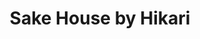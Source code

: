---
layout: place
title: Sake House by Hikari
permalink: /california/culver-city/sake-house-by-hikari.html
stateAbbr: CA
stateName: California
cityName: Culver City
seo:
  type: restaurant
  links: null
place_id: ChIJD9wR_Si6woARBH3VJ7DAlxw
photos:
  - name: >-
      places/ChIJD9wR_Si6woARBH3VJ7DAlxw/photos/AeeoHcJQ7aq_fPea6Px42lqTeWABMoorr5c-ojcLOjb_5DoNYNzRJ21PbSpv7gj2lcP_eegG9ay1m54Mwfo61zM4I1nLRaoYO_2CmDSwZHZGuhqvR0oAGkHFQBHDzFKIY14svjEGZn-Fomf2vgpit-xeCGPtJesE8EKAbqGJcHF0k84EqzUEYrrYfXbDNew4wI7WyO7YowUO34I6kc32IIEk6IV8MH2ybDrVEC2Ycu20u3HBhSqpStqrhfHNP8vsxSKhXwHYsu3UqW-eiN_TGjI6r-gzxTqlZLtvRbM9qB4GYGJeYP8Tu9jLvI0zqGNVIZq0GMyw7PMKVqViSiACsAJiSxm8PNQCEIq0br0jv5RwJJlxy1r6n8GbflVw7xTR7kqzFjGHy-zjMXKwa1MzPhSFvCjk0vrzBOk6EJWKT5rgXxQ
    widthPx: 3072
    heightPx: 4080
    authorAttributions:
      - displayName: Jack Galanty
        uri: https://maps.google.com/maps/contrib/113511979004740873063
        photoUri: >-
          https://lh3.googleusercontent.com/a-/ALV-UjVXGOaU7MZYgRb0K8-AGLIMobNXI-VyXmiKcdNw6O4-bEh9bhI2ng=s100-p-k-no-mo
    flagContentUri: >-
      https://www.google.com/local/imagery/report/?cb_client=maps_api_places.places_api&image_key=!1e10!2sCIHM0ogKEICAgIDWwreKNQ&hl=en-US
    googleMapsUri: >-
      https://www.google.com/maps/place//data=!3m4!1e2!3m2!1sCIHM0ogKEICAgIDWwreKNQ!2e10!4m2!3m1!1s0x80c2ba28fd11dc0f:0x1c97c0b027d57d04
  - name: >-
      places/ChIJD9wR_Si6woARBH3VJ7DAlxw/photos/AeeoHcLPGhYw0CiFkIu5SprfCWQvs6-1Ke6ZvBdUwD6Y_ykv6KZG_czNdHf6uUopS0hI2j2VxhqzkiXL-KfKxrBYEThC8kAD_ROYarxU7YU1bV5lxtffaaTAoDx6Nxewj9pV5vr0EBtnhL8Tt3RERhWQxJ75ibE7YfHPoE0MT0_99JkAiCcE0FRfs2qE5Q6nrMAhC3Sz2XzqL3efmj-lMrjLvQA1hWS1ffRA_ILk6pyUgk3Poiu10s7UH74phiNonwKI1Ol3p14kbk-8dW4zNHMbSrY3q4PNhixcdwt4cJ_UAln_W9gabbnQ8-KnzORlu-PfDkmzHIz_gH71X8khpr43JacxX5rskQaEgBq7ccyUhg3_I6ryXsZng4bsOfZVjTJKk0QJ9hIStbOFN-eD_nWAJlNlBV01ffYjflA7_YYgracxLsvX
    widthPx: 4608
    heightPx: 2304
    authorAttributions:
      - displayName: anthony2asher
        uri: https://maps.google.com/maps/contrib/116997335871748173711
        photoUri: >-
          https://lh3.googleusercontent.com/a/ACg8ocKtJyZrYgRb3M2U5iniOvRrUj-D3vbXW28S0cKW3rBM_y_47w=s100-p-k-no-mo
    flagContentUri: >-
      https://www.google.com/local/imagery/report/?cb_client=maps_api_places.places_api&image_key=!1e10!2sCIHM0ogKEICAgID4gMvZrwE&hl=en-US
    googleMapsUri: >-
      https://www.google.com/maps/place//data=!3m4!1e2!3m2!1sCIHM0ogKEICAgID4gMvZrwE!2e10!4m2!3m1!1s0x80c2ba28fd11dc0f:0x1c97c0b027d57d04
  - name: >-
      places/ChIJD9wR_Si6woARBH3VJ7DAlxw/photos/AeeoHcI9RomcHDPQ7jd1N0Pl8ffrFSSzGoqe5o6BvTfEnfQyx3qgGAccK0G6gP2LunCgMO4E-PRWzgZRjHXOl3fev97aO2DHYLLKq3JSEhSLC83oyC7Cu7HvCW9NNd0v4G0Gv7l9oXllbvJuVbh5XAQbIGsi2itLFI6WFdCTnaio_BuTUP_YuGKOYGfBpNE-a9kwEKPlMZwqfRSq2Sh_WrWJYhbWaUpgQEcSt_kXlZWblBfEn4rnICmIvT21diu0U8iU2TD2UJmQ7ujiFMRIqCBK7rqECRBXvBwUKFj4iBkV2JsC8JC616ZPu8sBbVnn6geub8EsOvjdzWqzpM-DUTjzeuYtz4NonLCTU6btE9MdIQwayvuxyaaD4XiBO_N4WiVbFK9_may9XSXV54z1sWy-kMGXsxjQmtQczEEJOvBWUGI
    widthPx: 3024
    heightPx: 4032
    authorAttributions:
      - displayName: Natalie Marrero
        uri: https://maps.google.com/maps/contrib/114293997219877393101
        photoUri: >-
          https://lh3.googleusercontent.com/a-/ALV-UjVl0PwcaDqOqiriAoERip8FR2zhei5_zdpfbCyx2CGAi0eeDFFFzQ=s100-p-k-no-mo
    flagContentUri: >-
      https://www.google.com/local/imagery/report/?cb_client=maps_api_places.places_api&image_key=!1e10!2sCIHM0ogKEICAgICz6ZTXCQ&hl=en-US
    googleMapsUri: >-
      https://www.google.com/maps/place//data=!3m4!1e2!3m2!1sCIHM0ogKEICAgICz6ZTXCQ!2e10!4m2!3m1!1s0x80c2ba28fd11dc0f:0x1c97c0b027d57d04
  - name: >-
      places/ChIJD9wR_Si6woARBH3VJ7DAlxw/photos/AeeoHcImgiLNKTMItL-ApIbndxIK-aynm3LnQVuxBgx9_-pnbOEngTSp7hq2Xrw7aLdrVdu43UOD4LNhXz-ym2CM7vs3sCzxk0aS-3ca_qFhX9z_VRgvZngGUOGI0ggjqnzCneBUiZQcFSMhvi2x0ZmtjBoRdJ_jYnZHsjNFqSsvE0zhx-QoqwHoW298XGibmaqvRrZUALCZ0NUs1MrSHjZVWrUSh2rnXSAUKukvxoI3RfQQn4gIkkL-PSnx9XQQY1vVzyZy6S8Z7s9WWkhIR90jPK9MX3UorhJZhIyFxHgNVFwkjbUkXAJHmnx0XklfkgHagRiuHLULCi5tTiO0bN51uqJWuEgzYS8RLFrhx1c-gvSTOX-zRRi3SloQpHJASGPd_2hHAjGsC5MdLrAWOP1TZhavi1-T9yfSgZQBxWh5c5U
    widthPx: 4080
    heightPx: 3072
    authorAttributions:
      - displayName: Rosemarie DiSalvo
        uri: https://maps.google.com/maps/contrib/114821004977714460977
        photoUri: >-
          https://lh3.googleusercontent.com/a-/ALV-UjWqX2UrRuM01lj_UnPbE3IHCUyxxw4z74VaW80gjKOrV07KwvIaqg=s100-p-k-no-mo
    flagContentUri: >-
      https://www.google.com/local/imagery/report/?cb_client=maps_api_places.places_api&image_key=!1e10!2sCIHM0ogKEICAgIC39YyDGA&hl=en-US
    googleMapsUri: >-
      https://www.google.com/maps/place//data=!3m4!1e2!3m2!1sCIHM0ogKEICAgIC39YyDGA!2e10!4m2!3m1!1s0x80c2ba28fd11dc0f:0x1c97c0b027d57d04
  - name: >-
      places/ChIJD9wR_Si6woARBH3VJ7DAlxw/photos/AeeoHcJ7tM03Ory2RT3c9gYWluWq_4dpU5WkYxha7oQ9xVh_Pw_6BgXLuN9Ha0QIGf-fOJwfYRL-10FkvFpLw7gQMXKE73AZuNo-uLPGN0JqzeQgXpzuq6-3mnwineg7XMk7vDbXuW3SdncCt8H1WUEhvKGC7cCpz_uXxMlJM2L2_MslTvUNXsoOtdj0Qaze9VyohNm_cnTE4eQDABi6m_K2z6Qeg7LoVhAGaDMLqRWQoA0M9U1i2uMEVUpCg706XG95yPVt0rlcwIup4XD-Ija6E0rKSvP1cApTGtU6DSJjzihBVg6KuXo2-uAIo_DGUquPpXitDpi1PQoesC3yezm_mLfXiAPdy7TdmEUyHIJJ7y6J25qMRLyrm2N1bVlx06dhYzOj7RCEFHCfZhpeaoFKh5hYqPE_6O2z0XIsCp6jeq8Ycw
    widthPx: 4032
    heightPx: 2268
    authorAttributions:
      - displayName: Cathy Phung
        uri: https://maps.google.com/maps/contrib/113910998323395809810
        photoUri: >-
          https://lh3.googleusercontent.com/a/ACg8ocL5dSGeP9pTIx3nvFgoTBmYYT5wf2KkS2R7ew_9umetL2FKNg=s100-p-k-no-mo
    flagContentUri: >-
      https://www.google.com/local/imagery/report/?cb_client=maps_api_places.places_api&image_key=!1e10!2sCIHM0ogKEICAgICp2beOMA&hl=en-US
    googleMapsUri: >-
      https://www.google.com/maps/place//data=!3m4!1e2!3m2!1sCIHM0ogKEICAgICp2beOMA!2e10!4m2!3m1!1s0x80c2ba28fd11dc0f:0x1c97c0b027d57d04
  - name: >-
      places/ChIJD9wR_Si6woARBH3VJ7DAlxw/photos/AeeoHcLSiYJqwQTvZ9toIYYvynnw4MqMgMsU6SjZ6h2UO80k30Q_zBA41HD2owTAsUaQr5CLn2Ta5RSYpElYOfEewq3gjlgd4f41QF9ejB37Lhvxllaflvra6qyxZlF2fEAx9HoAwnx4FMnPvn-zrnlronmgnV-2M8GEm8eS5h0GYS2BXsufASFxkDtQQpW3oFwGe1vu5luy1rbHlXsIKcopobargb5BXNuHhJfnNIuXsdNjL3HoP2_HPsQe9qX4SpTouZNOKzhjCk2F6bhMYO5dxKLt5H_g9zFcSlIWxxmU1q-fgcKJPdxz5BTMralYABAsrg0qvzTjoA_WbcAnZ1pclZOc_DG5kQLDjd4oXnid1txYCpqG-enqMQhP1_XddZKEKzgBx0qmtLXedg7DbQiIQBXGwvoV40FcK0xBrmWU-qhR2w
    widthPx: 1080
    heightPx: 1080
    authorAttributions:
      - displayName: Diane “B . Forest”
        uri: https://maps.google.com/maps/contrib/102856252013632758845
        photoUri: >-
          https://lh3.googleusercontent.com/a-/ALV-UjXi8f6v9_YzhsO58GEq6h5umYS_duS8koj9ve1eWXKrBv_NGtUs=s100-p-k-no-mo
    flagContentUri: >-
      https://www.google.com/local/imagery/report/?cb_client=maps_api_places.places_api&image_key=!1e10!2sCIHM0ogKEICAgICMgp__TQ&hl=en-US
    googleMapsUri: >-
      https://www.google.com/maps/place//data=!3m4!1e2!3m2!1sCIHM0ogKEICAgICMgp__TQ!2e10!4m2!3m1!1s0x80c2ba28fd11dc0f:0x1c97c0b027d57d04
  - name: >-
      places/ChIJD9wR_Si6woARBH3VJ7DAlxw/photos/AeeoHcKlhUX53vywSoTvEVJg9w_TZ3NE8EK0A0xgnJWGt8WZJQVic03sIAlbgE-uvHH9GV0e7X5-akYsOksy_a4x0oXPQMlLTJ_DAK-CnAgwmw45wZp4YBOtO96m0dTIC3TDDQJEBcDr1UEFZ8GNZZW1rWXfQ3Gaco6PiDbdcQrF43q_gUxP_8AyjGHxgg_lhMmeVklySs7cApvfdMml_tYilJyjeujjIp4USWypV74riOmBIK02EPviSQwZM4OBKFjhQR638BwUkV4m5hwb_JoxjqOJzukVDQhcsy9XC8ADlxzoO0aek3_zKsoSI2kE-4PNNrH-7KaOLQWGSaY2VlQJYJ2IE4pumzqb_nXRrlcimR8sqouGKXlrYQ7JivcHJ7uPC164P7vx277s9DNMqB2Z_tOttfRE57fbmAmcpuYHPZn0qhPR
    widthPx: 4032
    heightPx: 3024
    authorAttributions:
      - displayName: Diogo Ribeiro
        uri: https://maps.google.com/maps/contrib/105208686370972579893
        photoUri: >-
          https://lh3.googleusercontent.com/a/ACg8ocK_cRRZKh9CB_INzPrVoeeoH5G9FSi_rsEUs2y0t3d5XKllEPtm=s100-p-k-no-mo
    flagContentUri: >-
      https://www.google.com/local/imagery/report/?cb_client=maps_api_places.places_api&image_key=!1e10!2sCIHM0ogKEICAgID1qo6ivgE&hl=en-US
    googleMapsUri: >-
      https://www.google.com/maps/place//data=!3m4!1e2!3m2!1sCIHM0ogKEICAgID1qo6ivgE!2e10!4m2!3m1!1s0x80c2ba28fd11dc0f:0x1c97c0b027d57d04
  - name: >-
      places/ChIJD9wR_Si6woARBH3VJ7DAlxw/photos/AeeoHcKXvoWw-aSyDB8yct0HWBWgzFtVDmD_LZLZ9IDWlr0dSJCG15ZGsavB2BzqBz13kWUQ__KqXIyJ8N1IWgQUbaHRw5GX2ZzgqQLraNUM-baHYw833GePWOHmbUKyUoMeVpeJE-94L7qRCqyfj-28DLW-dO-Smxqt1ItTEC_A6lI8rSvRSKMKW32TAbDPqb_CcHxq-pPcAnQUgEqHGWHhsv-e9lEm2IrMDktmyS6e0MeJz_GHvJzpKRX0as_fVmKO2zh0l8GSAXGlNbtTedy94kG66E-meqTIW6D7v2TRgI69xG8StmLKsvytiDlceo8AKb7uiI-1kCje_by54hMGTmq121GNMeBoVl5Sg_E03ks07j7d7BIhqn_26hlNR2kLbY3uB8pP90s2E8Gi3BCEDGmqWpUdrOZEjRNDpJS4NvKTDRtme-QA5jwNqCqxi_j7
    widthPx: 3000
    heightPx: 4000
    authorAttributions:
      - displayName: Nate Herrera
        uri: https://maps.google.com/maps/contrib/118396727516798867845
        photoUri: >-
          https://lh3.googleusercontent.com/a-/ALV-UjUCt1r2ghnZZc9_AdwiLRvD7qP2HroALiCGpkolaSk6Lop9HQWYRA=s100-p-k-no-mo
    flagContentUri: >-
      https://www.google.com/local/imagery/report/?cb_client=maps_api_places.places_api&image_key=!1e10!2sCIABIhAA3ilW8zx9w2frTxoAC03p&hl=en-US
    googleMapsUri: >-
      https://www.google.com/maps/place//data=!3m4!1e2!3m2!1sCIABIhAA3ilW8zx9w2frTxoAC03p!2e10!4m2!3m1!1s0x80c2ba28fd11dc0f:0x1c97c0b027d57d04
  - name: >-
      places/ChIJD9wR_Si6woARBH3VJ7DAlxw/photos/AeeoHcL6u90v5ILks1DgdrqThQG1rrXhE8qjuCaSgU06QulS4gVt6gJoEucZCMqBb0OR3KN24oyBtdD0CQ8WOstOfq5CIhjT3e1C3P75agGRNoKOntDDqHNkIWHasuOLwr_WyGjafP93bxVJ1aT2sHmpZX0xY09A6K_GGSoFwd3ibY_dOLLaU-piMcPVMaozzzeI04bRVJ2jTZgp9E-eiLLNXfOZ4f2gsONTMnuTuGyPhIFfO-aLC73npIGEPJ_Ljp0cHXYnuUangKlKh-wRrfzn5XlEltCz-oEa45JHTYXRHCMVYwoE-e9Q2Lk-Ond7z8ymoTmS8H-yrrFARMd_phdMFT91vDXX2sq324gVKWLtPh6siI8p0pShQ2w3P1Jj7hF4vhKEwmh5Mmcry56wYFSp_32wzDRpx3X8YV9MtpgAl4DM4onv
    widthPx: 4000
    heightPx: 1848
    authorAttributions:
      - displayName: Karla Madrid
        uri: https://maps.google.com/maps/contrib/110839160936914697952
        photoUri: >-
          https://lh3.googleusercontent.com/a-/ALV-UjUzOmF2CJGATWGxSrbyL6M2c0_d6NOJUoqHCnVLGAq-zx59tjg=s100-p-k-no-mo
    flagContentUri: >-
      https://www.google.com/local/imagery/report/?cb_client=maps_api_places.places_api&image_key=!1e10!2sCIHM0ogKEICAgIDfmfuDiAE&hl=en-US
    googleMapsUri: >-
      https://www.google.com/maps/place//data=!3m4!1e2!3m2!1sCIHM0ogKEICAgIDfmfuDiAE!2e10!4m2!3m1!1s0x80c2ba28fd11dc0f:0x1c97c0b027d57d04
  - name: >-
      places/ChIJD9wR_Si6woARBH3VJ7DAlxw/photos/AeeoHcKKCVDDwtlv3THxy3nSeD3RvL9lPZb5DBn68kO9CtckyoptoAcPoEadCX28oImgCADoQkOpzb8_zoG6UziyAzv1jYIcwgynCVHqgwCwPSg6LuUxCXskdBggvkHp8MfRvOZxYmJGhTY8O7NJxyv1gHnxSEFRDpN85vXbS0XBXlSC53Vh5oHRNm76sg0e4Fr_JpLCYObDlrAdFrJA3l9a3yMDkNiM49fJCyD1MkuiSBVo9N3_A5HP7S9-b1BuzQJNyX70XbsQUKbpW2U4XK2zt-GHoECHyHt37AbuMEh47Yo1PhPX84YZ3s8E2uM__gdKhyAi5BrD7q6uUpoxT5chjDPNLnKQmavPDA2zzQ-T8vgv3L_HZkkES8mKo-OJAfpa37VJ2HmtcYvad-D9T93wgAWRuEAJgE6ImRsKPLLzQQWHPCTi
    widthPx: 3024
    heightPx: 4032
    authorAttributions:
      - displayName: Jessica Yee
        uri: https://maps.google.com/maps/contrib/109032568579724158375
        photoUri: >-
          https://lh3.googleusercontent.com/a-/ALV-UjUvUwxXeS4SpsvNyShqWpQ35wrp_pcJJH-AZKdDrtJFlFUl7MkN=s100-p-k-no-mo
    flagContentUri: >-
      https://www.google.com/local/imagery/report/?cb_client=maps_api_places.places_api&image_key=!1e10!2sCIHM0ogKEICAgICHzu2unwE&hl=en-US
    googleMapsUri: >-
      https://www.google.com/maps/place//data=!3m4!1e2!3m2!1sCIHM0ogKEICAgICHzu2unwE!2e10!4m2!3m1!1s0x80c2ba28fd11dc0f:0x1c97c0b027d57d04
address: 9729 Culver Blvd, Culver City, CA 90232, USA
street: 9729 Culver Blvd
city: Culver City
state: CA
zip: '90232'
country: USA
neighborhood: Downtown
latitude: '34.021905'
longitude: '-118.396424'
accessibility_options:
  wheelchairAccessibleParking: true
  wheelchairAccessibleEntrance: true
  wheelchairAccessibleRestroom: true
  wheelchairAccessibleSeating: true
business_status: OPERATIONAL
name: Sake House by Hikari
google_maps_links:
  directionsUri: >-
    https://www.google.com/maps/dir//''/data=!4m7!4m6!1m1!4e2!1m2!1m1!1s0x80c2ba28fd11dc0f:0x1c97c0b027d57d04!3e0
  placeUri: https://maps.google.com/?cid=2060327217360370948
  writeAReviewUri: >-
    https://www.google.com/maps/place//data=!4m3!3m2!1s0x80c2ba28fd11dc0f:0x1c97c0b027d57d04!12e1
  reviewsUri: >-
    https://www.google.com/maps/place//data=!4m4!3m3!1s0x80c2ba28fd11dc0f:0x1c97c0b027d57d04!9m1!1b1
  photosUri: >-
    https://www.google.com/maps/place//data=!4m3!3m2!1s0x80c2ba28fd11dc0f:0x1c97c0b027d57d04!10e5
primary_type: Japanese Restaurant
opening_hours:
  regular: null
  current: null
secondary_opening_hours:
  regular:
    weekdayDescriptions: null
    type: null
  current:
    weekdayDescriptions: null
    type: null
phone: null
price_level: null
price_range: null
rating: null
rating_count: 0
website: null
description: >-
  Explore Sake House by Hikari in Culver City, CA$$$Sake House by Hikari in
  Culver City, CA, stands out as a welcoming spot for enjoying authentic
  Japanese flavors in a laid-back atmosphere. This sushi restaurant offers a
  diverse menu featuring fresh sushi rolls and other traditional fare, making it
  a go-to choice for those seeking quality Japanese dining options nearby. With
  highlights like affordable happy hour deals and accessible features for all
  visitors, it provides a comfortable setting for casual meals or group outings.
  The emphasis on flavorful dishes ensures a satisfying experience, appealing to
  anyone exploring top-rated sushi spots in the area.
generative_summary: >-
  Explore Sake House by Hikari in Culver City, CA$$$Sake House by Hikari in
  Culver City, CA, stands out as a welcoming spot for enjoying authentic
  Japanese flavors in a laid-back atmosphere. This sushi restaurant offers a
  diverse menu featuring fresh sushi rolls and other traditional fare, making it
  a go-to choice for those seeking quality Japanese dining options nearby. With
  highlights like affordable happy hour deals and accessible features for all
  visitors, it provides a comfortable setting for casual meals or group outings.
  The emphasis on flavorful dishes ensures a satisfying experience, appealing to
  anyone exploring top-rated sushi spots in the area.
generative_disclosure: Summarized by AI using the Grok-3-Mini model.
reviews: null
review_summary: >-
  Insights from Diners at This Sushi Spot$$$Folks often rave about the tasty
  sushi and karaage chicken at this Japanese restaurant, with many highlighting
  the fresh nigiri as a standout favorite. They appreciate the great value from
  happy hour and lunch specials, noting that the generous portions make it easy
  to share and enjoy with friends. While some mention occasional inconsistencies
  in service, the overall vibe keeps things positive and welcoming for repeat
  visits. All in all, it's a solid pick for anyone hunting for reliable sushi
  restaurants nearby, blending delicious food with approachable pricing to
  create a memorable dining experience.
review_disclosure: Summarized by AI using the Grok-3-Mini model.
parking_options: null
payment_options: null
allow_dogs: null
curbside_pickup: null
delivery: null
dine_in: null
good_for_children: null
good_for_groups: null
good_for_sports: null
live_music: null
menu_for_children: null
outdoor_seating: null
reservable: null
restroom: null
serves_beer: null
serves_breakfast: null
serves_brunch: null
serves_cocktails: null
serves_coffee: null
serves_dinner: null
serves_dessert: null
serves_lunch: null
serves_vegetarian_food: null
serves_wine: null
takeout: null
update_category: pro
places_description: null

---